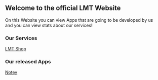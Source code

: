 ## Welcome to the official LMT Website

On this Website you can view Apps that are going to be developed by us
and you can view stats about our services!

### Our Services

[LMT Shop](luca009.github.io/shop)

### Our released Apps
[Notey](luca009.github.io/Apps/Sites/notey)

[](luca009.github.io/Apps/Sites/ggame)
